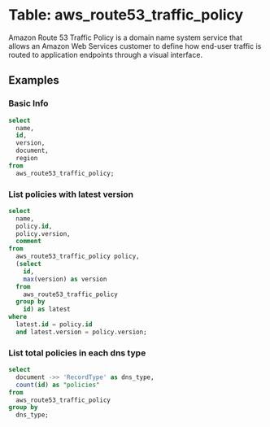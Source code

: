# Table: aws_route53_traffic_policy

Amazon Route 53 Traffic Policy is a domain name system service that allows an Amazon Web Services customer to define how end-user traffic is routed to application endpoints through a visual interface.

## Examples

### Basic Info

```sql
select
  name,
  id,
  version,
  document,
  region
from 
  aws_route53_traffic_policy;
```

### List policies with latest version

```sql
select 
  name,
  policy.id,
  policy.version, 
  comment 
from 
  aws_route53_traffic_policy policy,
  (select
    id,
    max(version) as version
  from 
    aws_route53_traffic_policy 
  group by 
    id) as latest
where 
  latest.id = policy.id 
  and latest.version = policy.version;
```

### List total policies in each dns type

```sql
select
  document ->> 'RecordType' as dns_type,
  count(id) as "policies"
from
  aws_route53_traffic_policy
group by 
  dns_type;
```